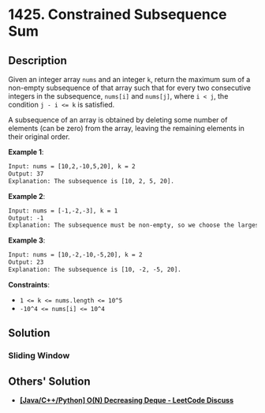 # 1425. Constrained Subsequence Sum

## Description

Given an integer array `nums` and an integer `k`, return the maximum sum of a non-empty subsequence of that array such that for every two consecutive integers in the subsequence, `nums[i]` and `nums[j]`, where `i < j`, the condition `j - i <= k` is satisfied.

A subsequence of an array is obtained by deleting some number of elements (can be zero) from the array, leaving the remaining elements in their original order.

**Example 1**:

```txt
Input: nums = [10,2,-10,5,20], k = 2
Output: 37
Explanation: The subsequence is [10, 2, 5, 20].
```

**Example 2**:

```txt
Input: nums = [-1,-2,-3], k = 1
Output: -1
Explanation: The subsequence must be non-empty, so we choose the largest number.
```

**Example 3**:

```txt
Input: nums = [10,-2,-10,-5,20], k = 2
Output: 23
Explanation: The subsequence is [10, -2, -5, 20].
```

**Constraints**:

* `1 <= k <= nums.length <= 10^5`
* `-10^4 <= nums[i] <= 10^4`

## Solution

### Sliding Window

## Others' Solution

* [**[Java/C++/Python] O(N) Decreasing Deque - LeetCode Discuss**](https://leetcode.com/problems/constrained-subsequence-sum/discuss/597751/JavaC++Python-O%28N%29-Decreasing-Deque)
